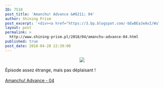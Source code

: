 ```yaml
---
ID: 7510
post_title: 'Amanchu! Advance &#8211; 04'
author: Shining Prism
post_excerpt: '<div><a href="https://3.bp.blogspot.com/-bEwBEaJeAxI/WuTbz7qnJeI/AAAAAAAABw0/kWDwvW3X2QkOqw06Y8DduofRVNU_wbkMACLcBGAs/s1600/Amanchu%2521%2BAdvance%2B-%2B04.png"><img border="0" src="https://3.bp.blogspot.com/-bEwBEaJeAxI/WuTbz7qnJeI/AAAAAAAABw0/kWDwvW3X2QkOqw06Y8DduofRVNU_wbkMACLcBGAs/s1600/Amanchu%2521%2BAdvance%2B-%2B04.png"></a></div><br>&Eacute;pisode assez &eacute;trange, mais pas d&eacute;plaisant !<br><br><a href="http://jheberg.net/captcha/shining-prism-amanchu-advance-04/">Amanchu! Advance - 04</a>'
layout: post
permalink: >
  http://www.shining-prism.pl/2018/04/amanchu-advance-04.html
published: true
post_date: 2018-04-28 22:39:00
---
```

<div class="separator" style="clear: both; text-align: center;"><a href="https://3.bp.blogspot.com/-bEwBEaJeAxI/WuTbz7qnJeI/AAAAAAAABw0/kWDwvW3X2QkOqw06Y8DduofRVNU_wbkMACLcBGAs/s1600/Amanchu%2521%2BAdvance%2B-%2B04.png" imageanchor="1" style="margin-left: 1em; margin-right: 1em;"><img border="0" data-original-height="720" data-original-width="1280" src="https://united-subs.dearclouds.com/wp-content/uploads/2018/05/e1e822872076638aa75e3b67255b3b9c.jpg" /></a></div><br />Épisode assez étrange, mais pas déplaisant !<br /><br /><a href="http://jheberg.net/captcha/shining-prism-amanchu-advance-04/">Amanchu! Advance - 04</a>